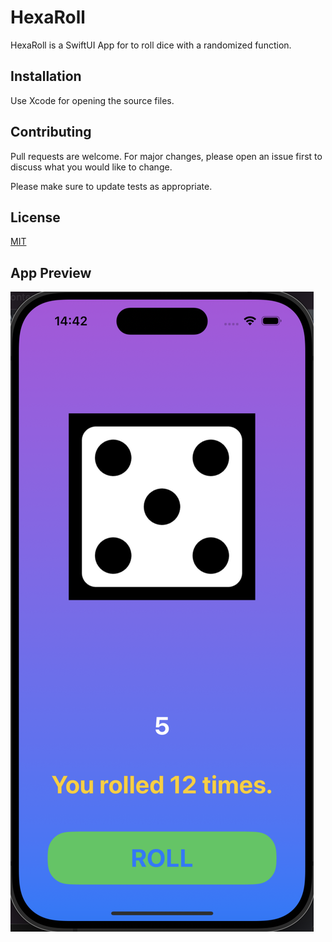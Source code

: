 # HexaRoll

HexaRoll is a SwiftUI App for to roll dice with a randomized function.

## Installation

Use Xcode for opening the source files.

## Contributing

Pull requests are welcome. For major changes, please open an issue first
to discuss what you would like to change.

Please make sure to update tests as appropriate.

## License

[MIT](https://choosealicense.com/licenses/mit/)

## App Preview
![Alt text](/ss.png "Preview")
